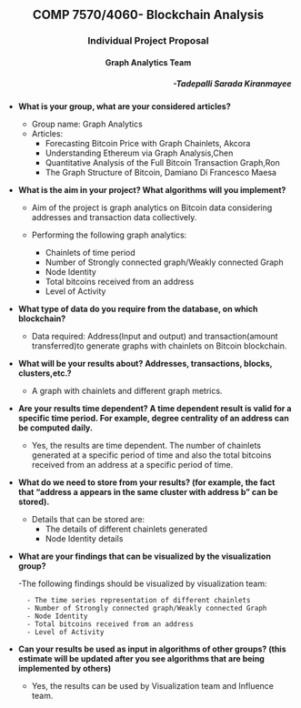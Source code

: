 <h2 align="center"> COMP 7570/4060- Blockchain Analysis </h2>
<h3 align="center"> Individual Project Proposal </h3>
<h4 align="center"> Graph Analytics Team </h4>
<h5 align="right"> -Tadepalli Sarada Kiranmayee</h5>

* <b>What is your group, what are your considered articles? </b>

	- Group name: Graph Analytics
	- Articles:
		- Forecasting Bitcoin Price with Graph Chainlets, Akcora
        - Understanding Ethereum via Graph Analysis,Chen
        - Quantitative Analysis of the Full Bitcoin Transaction Graph,Ron
        - The Graph Structure of Bitcoin, Damiano Di Francesco Maesa
        
 * <b> What is the aim in your project? What algorithms will you implement?</b>

	- Aim of the project is graph analytics on Bitcoin data considering 	
	  addresses and transaction data collectively.
    - Performing the following graph analytics:
    
    	- Chainlets of time period
		- Number of Strongly connected graph/Weakly connected Graph
		- Node Identity
		- Total bitcoins received from an address
		- Level of Activity
 * <b> What type of data do you require from the database, on which blockchain? </b>
	- Data required: Address(Input and output) and transaction(amount transferred)to generate graphs with chainlets on Bitcoin blockchain.

* <b> What will be your results about? Addresses, transactions, blocks, clusters,etc.? </b>

	- A graph with chainlets and different graph metrics.
	
* <b> Are your results time dependent? A time dependent result is valid for a
specific time period. For example, degree centrality of an address can be
computed daily. </b>

	- Yes, the results are time dependent. The number of chainlets generated at a specific period of time and also the total bitcoins received from an address at a specific period of time.

* <b> What do we need to store from your results? (for example, the fact that
“address a appears in the same cluster with address b” can be stored).</b>

	- Details that can be stored are:
		- The details of different chainlets generated
		- Node Identity details
* <b> What are your findings that can be visualized by the visualization group? </b>

	-The following findings should be visualized by visualization team:
    	
        - The time series representation of different chainlets
        - Number of Strongly connected graph/Weakly connected Graph
        - Node Identity
        - Total bitcoins received from an address
        - Level of Activity

* <b> Can your results be used as input in algorithms of other groups? (this
estimate will be updated after you see algorithms that are being
implemented by others) </b>
	
    - Yes, the results can be used by Visualization team and Influence team.
        
	
    
  
